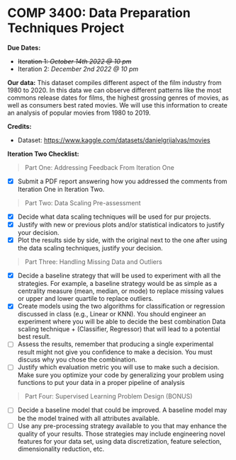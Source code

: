 # COMP 3400: Data Preparation Techniques Project

**Due Dates:**
  - ~~Iteration 1: *October 14th 2022 @ 10 pm*~~
  - Iteration 2: *December 2nd 2022 @ 10 pm*

**Our data:** 
This dataset compiles different aspect of the film industry from 1980 to 2020. In this data we can observe different patterns like the most commons release dates for films, the highest grossing genres of movies, as well as consumers best rated movies. We will use this information to create an analysis of popular movies from 1980 to 2019.

**Credits:**
- Dataset: https://www.kaggle.com/datasets/danielgrijalvas/movies

**Iteration Two Checklist:**

> Part One: Addressing Feedback From Iteration One
- [x] Submit a PDF report answering how you addressed the comments from Iteration One in Iteration Two.

> Part Two: Data Scaling Pre-assessment
- [x] Decide what data scaling techniques will be used for pur projects.
- [x] Justify with new or previous plots and/or statistical indicators to justify your decision.
- [x] Plot the results side by side, with the original next to the one after using the data scaling techniques, justify your decision.
 
 > Part Three: Handling Missing Data and Outliers
- [x] Decide a baseline strategy that will be used to experiment with all the strategies. For example, a baseline strategy would be as simple as a centrality measure (mean, median, or mode) to replace missing values or upper and lower quartile to replace outliers.
- [x] Create models using the two algorithms for classification or regression discussed
in class (e.g., Linear or KNN). You should engineer an experiment where you will be able
to decide the best combination Data scaling technique + (Classifier, Regressor) that will
lead to a potential best result. 
- [ ] Assess the results, remember that producing a single experimental result might not give you confidence to make a decision. You must discuss why you chose the combination.
- [ ] Justify which evaluation metric you will use to make such a decision.  Make sure
you optimize your code by generalizing your problem using functions to put your data in a
proper pipeline of analysis

 > Part Four: Supervised Learning Problem Design (BONUS)
- [ ] Decide a baseline model that could be improved. A baseline model may be the model
trained with all attributes available. 
- [ ] Use any pre-processing strategy available to you that may enhance the
quality of your results. Those strategies may include engineering novel features for your
data set, using data discretization, feature selection, dimensionality reduction, etc.

